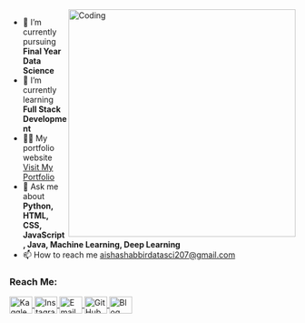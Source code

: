 <img align="right" alt="Coding" width="400" src="https://example.com/your-image.gif">

- 🔭 I’m currently pursuing **Final Year Data Science**
- 🌱 I’m currently learning **Full Stack Development**
- 👨‍💻 My portfolio website [Visit My Portfolio](https://example.com)
- 💬 Ask me about **Python, HTML, CSS, JavaScript, Java, Machine Learning, Deep Learning**
- 📫 How to reach me <a href="mailto:aishashabbirdatasci207@gmail.com">aishashabbirdatasci207@gmail.com</a>

<h3 align="left">Reach Me:</h3>
<p align="left">
  <!-- Kaggle -->
  <a href="https://www.kaggle.com/aishashabbir" target="blank">
    <img align="center" src="https://www.kaggle.com/static/images/site-logo.png" alt="Kaggle" height="30" width="40" />
  </a>
  <!-- Instagram -->
  <a href="https://instagram.com/ayesha_shabbir4" target="blank">
    <img align="center" src="https://raw.githubusercontent.com/rahuldkjain/github-profile-readme-generator/master/src/images/icons/Social/instagram.svg" alt="Instagram" height="30" width="40" />
  </a>
  <!-- Email -->
  <a href="mailto:aishashabbirdatasci207@gmail.com" target="blank">
    <img align="center" src="https://cdn-icons-png.flaticon.com/512/732/732200.png" alt="Email" height="30" width="40" />
  </a>
  <!-- GitHub -->
  <a href="https://github.com/Ayeshashabbir01" target="blank">
    <img align="center" src="https://raw.githubusercontent.com/rahuldkjain/github-profile-readme-generator/master/src/images/icons/Social/github.svg" alt="GitHub" height="30" width="40" />
     <a href="https://yourblog.com" target="blank">
    <img align="center" src="https://upload.wikimedia.org/wikipedia/commons/thumb/7/76/Blogger_icon.svg/2048px-Blogger_icon.svg.png" alt="Blog" height="30" width="40" />
  </a>
</p>

 
 
